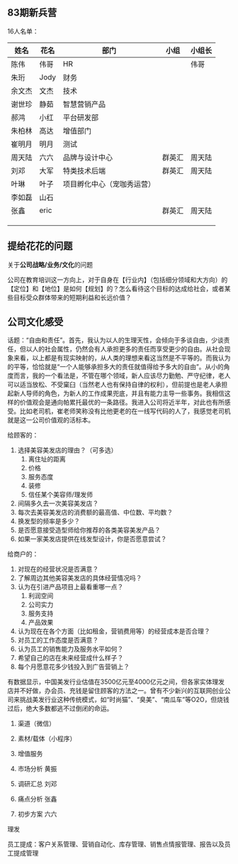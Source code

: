 ## 83期新兵营

16人名单：

| 姓名   | 花名 | 部门                       | 小组   | 小组长 |
| ------ | ---- | -------------------------- | ------ | :----- |
| 陈伟   | 伟哥 | HR                         |        | 伟哥   |
| 朱珩   | Jody | 财务                       |        |        |
| 余文杰 | 文杰 | 技术                       |        |        |
| 谢世珍 | 静茹 | 智慧营销产品               |        |        |
| 郝鸿   | 小红 | 平台研发部                 |        |        |
| 朱柏林 | 高达 | 增值部门                   |        |        |
| 崔明月 | 明月 | 测试                       |        |        |
| 周天陆 | 六六 | 品牌与设计中心             | 群英汇 | 周天陆 |
| 刘邓   | 大军 | 特类技术后端               | 群英汇 | 周天陆 |
| 叶琳   | 叶子 | 项目孵化中心（宠咖秀运营） |        |        |
| 李如磊 | 山石 |                            |        |        |
| 张鑫   | eric |                            | 群英汇 | 周天陆 |
|        |      |                            |        |        |
|        |      |                            |        |        |
|        |      |                            |        |        |



## 提给花花的问题

关于**公司战略/业务/文化**的问题

公司在教育培训这一方向上，对于自身在【行业内】（包括细分领域和大方向）的【定位】和【地位】是如何【规划】的？怎么看待这个目标的达成给社会，或者某些目标受众群体带来的短期利益和长远价值？

 ## 公司文化感受

话题：“自由和责任”。首先，我认为以人的生理天性，会倾向于多谈自由，少谈责任，但以人的社会属性，仍然会有人承担更多的责任而享受更少的自由。从社会现象来看，以上都是有现实映射的，从人类的理想来看这当然是不平等的。而我认为的平等，恰恰就是“一个人能够承担多大的责任就值得给予多大的自由”。从小的角度而言，我的一个看法是，不管在哪个领域，新人应该尽力勤勉、严守纪律，老人可以适当放松、不受窠臼（当然老人也有保持自律的权利），但前提也是老人承担起新人导师的角色，为新人的工作成果兜底，并且有能力主导一些事务。我相信这样的价值观会是通向帕累托最优的一条路径。我进入公司将近半年，对此也有所感受。比如老司机，崔老师笑称没有比他更老的在一线写代码的人了，我感觉老司机就是这一公司价值观的活标本。



给顾客的：

1. 选择美容美发店的理由？（可多选）
   1. 离住址的距离
   2. 价格
   3. 服务态度
   4. 装修
   5. 信任某个美容师/理发师
2. 间隔多久去一次美容美发店？
3. 每次去美容美发店的消费额的最高值、中位数、平均数？
4. 换发型的频率是多少？
5. 是否愿意接受造型师给你推荐的各类美容美发产品？
6. 如果一家美发店提供在线发型设计，你是否愿意尝试？



给商户的：

1. 对现在的经营状况是否满意？
2. 了解周边其他美容美发店的具体经营情况吗？
3. 认为在引进产品项目上最看重哪一点？
   1. 利润空间
   2. 公司实力
   3. 服务支持
   4. 产品效果
4. 认为现在在各个方面（比如租金，营销费用等）的经营成本是否合理？
5. 对员工的工作态度是否满意？
6. 认为员工的销售能力及服务水平如何？
7. 希望自己的店在未来经营成什么样子？
8. 每个月愿意花多少钱投入到广告营销上？





有数据显示，中国美发行业估值在3500亿元至4000亿元之间，但各家实体理发店并不好做，办会员、充钱是留住顾客的方法之一。曾有不少新兴的互联网创业公司来挑战美发行业这种传统模式，如“时尚猫”、“臭美”、“南瓜车”等O2O，但烧钱过后，绝大多数都逃不过倒闭的命运。





1. 渠道（微信）
2. 素材/载体（小程序）

3. 增值服务





1. 市场分析 黄振
2. 调研汇总 刘邓
3. 痛点分析 张鑫
4. 初步方案 六六



理发

员工提成：客户关系管理、营销自动化、库存管理、销售点情报管理、报告以及员工提成管理

